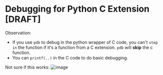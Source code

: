 # Debugging for Python C Extension [DRAFT]

Observation:
- If you use `pdb` to debug in the python wrapper of C code, you can't `step in` the function if it's a function from a C extension. `pdb` will **skip** the c function.
- You can `printf(..)` in the C code to do basic debugging.

Not sure if this works:
![image](https://user-images.githubusercontent.com/14041622/56176332-62451480-602d-11e9-8498-1e7602be1113.png)
